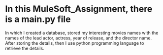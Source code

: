 # In this MuleSoft_Assignment, there is a main.py file 
In which I created a database, stored my interesting movies names with the names of the lead actor, actress, year of release, and the director name. 
After storing the details, then I use python programming language to retrieve the details.
